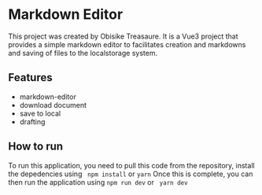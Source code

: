 # Markdown Editor

This project was created by Obisike Treasaure. It is a Vue3 project that provides a simple markdown editor to facilitates creation and markdowns and saving of files to the localstorage system.

## Features

- markdown-editor
- download document
- save to local
- drafting

## How to run

To run this application, you need to pull this code from the repository, install the depedencies using
` npm install` or `yarn`
Once this is complete, you can then run the application using
`npm run dev` or ` yarn dev`
